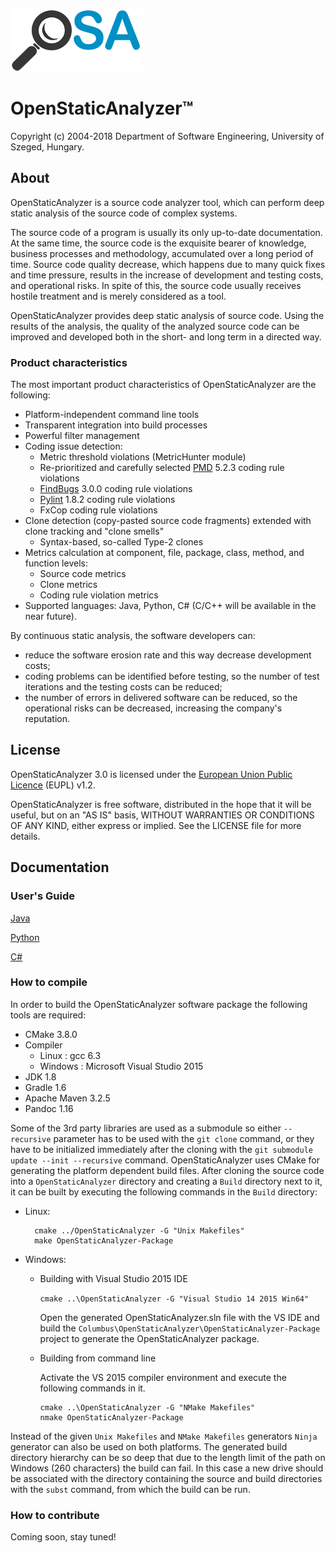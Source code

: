 ![](OpenStaticAnalyzer/doc/logo/OSA_small.png)
# OpenStaticAnalyzer™
Copyright (c) 2004-2018 Department of Software Engineering, University of Szeged, Hungary.

## About

OpenStaticAnalyzer is a source code analyzer tool, which can perform deep static analysis of the source code of complex systems.

The source code of a program is usually its only up-to-date documentation. At the same time, the source code is the exquisite bearer of knowledge, business processes and methodology, accumulated over a long period of time. Source code quality decrease, which happens due to many quick fixes and time pressure, results in the increase of development and testing costs, and operational risks. In spite of this, the source code usually receives hostile treatment and is merely considered as a tool.

OpenStaticAnalyzer provides deep static analysis of source code. Using the results of the analysis, the quality of the analyzed source code can be improved and developed both in the short- and long term in a directed way.

### Product characteristics

The most important product characteristics of OpenStaticAnalyzer are the following:
- Platform-independent command line tools
- Transparent integration into build processes
- Powerful filter management
- Coding issue detection:
    - Metric threshold violations (MetricHunter module)
    - Re-prioritized and carefully selected [PMD] 5.2.3 coding rule violations
    - [FindBugs] 3.0.0 coding rule violations
    - [Pylint] 1.8.2 coding rule violations
    - FxCop coding rule violations
- Clone detection (copy-pasted source code fragments) extended with clone tracking and "clone smells"
    - Syntax-based, so-called Type-2 clones
- Metrics calculation at component, file, package, class, method, and function levels:
    - Source code metrics
    - Clone metrics
    - Coding rule violation metrics
- Supported languages: Java, Python, C# (C/C++ will be available in the near future).

[PMD]:http://pmd.sourceforge.net/
[FindBugs]:http://findbugs.sourceforge.net
[Pylint]:http://www.pylint.org/

By continuous static analysis, the software developers can:
- reduce the software erosion rate and this way decrease development costs;
- coding problems can be identified before testing, so the number of test iterations and the testing costs can be reduced;
- the number of errors in delivered software can be reduced, so the operational risks can be decreased, increasing the company's reputation.

## License
OpenStaticAnalyzer 3.0 is licensed under the [European Union Public Licence](https://joinup.ec.europa.eu/software/page/eupl) (EUPL) v1.2.

OpenStaticAnalyzer is free software, distributed in the hope that it will be useful, but on an "AS IS" basis, WITHOUT WARRANTIES OR CONDITIONS OF ANY KIND, either express or implied. See the LICENSE file for more details.

## Documentation

### User's Guide

[Java](OpenStaticAnalyzer/java/doc/usersguide/md/Main.md)

[Python](OpenStaticAnalyzer/python/doc/usersguide/md/Main.md)

[C#](OpenStaticAnalyzer/csharp/doc/usersguide/md/Main.md)

### How to compile

In order to build the OpenStaticAnalyzer software package the following tools are required:


- CMake 3.8.0
- Compiler
    - Linux : gcc 6.3
    - Windows : Microsoft Visual Studio 2015
- JDK 1.8
- Gradle 1.6
- Apache Maven 3.2.5
- Pandoc 1.16


Some of the 3rd party libraries are used as a submodule so either `--recursive` parameter has to be used with the `git clone` command, or they have to be initialized immediately after the cloning with the `git submodule update --init --recursive` command.
OpenStaticAnalyzer uses CMake for generating the platform dependent build files. After cloning the source code into a `OpenStaticAnalyzer` directory and creating a `Build` directory next to it, it can be built by executing the following commands in the `Build` directory:

- Linux:
    
        cmake ../OpenStaticAnalyzer -G "Unix Makefiles"
        make OpenStaticAnalyzer-Package

- Windows:

    - Building with Visual Studio 2015 IDE
    
        `cmake ..\OpenStaticAnalyzer -G "Visual Studio 14 2015 Win64"`
   
        Open the generated OpenStaticAnalyzer.sln file with the VS IDE and build the `Columbus\OpenStaticAnalyzer\OpenStaticAnalyzer-Package` project to generate the OpenStaticAnalyzer package.
    
    - Building from command line
        
        Activate the VS 2015 compiler environment and execute the following commands in it.
 
        ```
        cmake ..\OpenStaticAnalyzer -G "NMake Makefiles"
        nmake OpenStaticAnalyzer-Package
        ```    

Instead of the given `Unix Makefiles` and `NMake Makefiles` generators `Ninja` generator can also be used on both platforms. The generated build directory hierarchy can be so deep that due to the length limit of the path on Windows (260 characters) the build can fail. In this case a new drive should be associated with the directory containing the source and build directories with the `subst` command, from which the build can be run.

### How to contribute
Coming soon, stay tuned!
